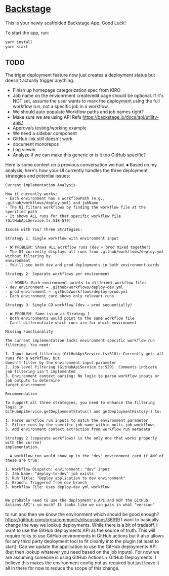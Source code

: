 # [Backstage](https://backstage.io)

This is your newly scaffolded Backstage App, Good Luck!

To start the app, run:

```sh
yarn install
yarn start
```

## TODO

The triger deployment feature now just creates a deployment status but doesn't actually trigger anything. 

- Finish up homepage categorization spec from KIRO
- Job name on the envionrment create/edit page should be optional. If it's NOT set, assume the user wants to mark the deployment using the full workflow run, not a specific job in a workflow.
- We should auto populate Workflow paths and job names right?
- Make sure we are using API Refs https://backstage.io/docs/api/utility-apis/
- Approvals testing/working example
- We need a sidebar component
- GitHub link still doesn't work
- document monorepos
- Log viewer
- Analyze if we can make this generic or is it too GitHub specific?



 Here is some context on a previous conversation we had. ⏺ Based on my analysis, here's how your UI currently handles the three 
  deployment strategies and
    potential issues:

    Current Implementation Analysis

    How it currently works:
    - Each environment has a workflowPath (e.g., .github/workflows/deploy.yml) and jobName
    - The UI filters workflows by finding the workflow file at the specified path
    - It shows ALL runs for that specific workflow file (GitHubApiService.ts:518-579)

    Issues with Your Three Strategies:

    Strategy 1: Single workflow with environment input

    - ❌ PROBLEM: Shows ALL workflow runs (dev + prod mixed together)
    - The UI currently displays all runs from .github/workflows/deploy.yml without filtering by
    environment
    - You'll see both dev and prod deployments in both environment cards

    Strategy 2: Separate workflows per environment

    - ✅ WORKS: Each environment points to different workflow files
    - dev environment → .github/workflows/deploy-dev.yml
    - prod environment → .github/workflows/deploy-prod.yml
    - Each environment card shows only relevant runs

    Strategy 3: Single CD workflow (dev → prod sequentially)

    - ❌ PROBLEM: Same issue as Strategy 1
    - Both environments would point to the same workflow file
    - Can't differentiate which runs are for which environment

    Missing Functionality

    The current implementation lacks environment-specific workflow run filtering. You need:

    1. Input-based filtering (GitHubApiService.ts:518): Currently gets all runs for a workflow, but
    doesn't filter by the environment input parameter
    2. Job-level filtering (GitHubApiService.ts:529): Comments indicate job filtering isn't implemented
    3. Environment context parsing: No logic to parse workflow inputs or job outputs to determine
    target environment

    Recommendation

    To support all three strategies, you need to enhance the filtering logic in
    GitHubApiService.getDeploymentStatus() and getDeploymentHistory() to:

    1. Parse workflow run inputs to match the environment parameter
    2. Filter runs by the specific job name within multi-job workflows
    3. Add environment context extraction from workflow run metadata

    Strategy 2 (separate workflows) is the only one that works properly with the current
    implementation.

      A workflow run would show up in the "dev" environment card if ANY of these are true:

    1. Workflow Dispatch: environment: "dev" input
    2. Job Name: "deploy-to-dev" job exists
    3. Run Title: "Deploy application to dev environment"
    4. Branch: Triggered from dev branch
    5. Workflow File: Uses deploy-dev.yml workflow


    We probably need to use the deployment's API and NOT the GitHub Actions API's so much? It looks like we can pass in what "version"
   to run and then we know the environment which should be good enough? https://github.com/orgs/community/discussions/36919 I want to 
  basically change the way we lookup deployments. While there is a bit of tradeoff, I want to use the GitHub deployments API as the 
  source of truth. This will require folks to use GitHub environments in GitHub actions but it also allows for any third party 
  deployment tool to fit cleanly into the plugin (at least to start). Can we update the application to use the GitHub deployments API 
  (but then lookup whatever you need based on the job inputs). For now we are assuming someone is using GitHub Actions + GitHub 
  Deployments. I believe this makes the environment config not as required but just leave it all in there for now to reduce the scope 
  of this change.